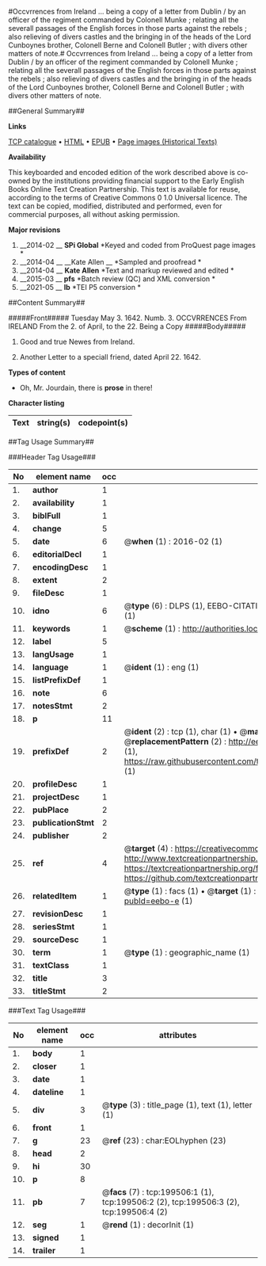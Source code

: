 #Occvrrences from Ireland ... being a copy of a letter from Dublin / by an officer of the regiment commanded by Colonell Munke ; relating all the severall passages of the English forces in those parts against the rebels ; also relieving of divers castles and the bringing in of the heads of the Lord Cunboynes brother, Colonell Berne and Colonell Butler  ; with divers other matters of note.#
Occvrrences from Ireland ... being a copy of a letter from Dublin / by an officer of the regiment commanded by Colonell Munke ; relating all the severall passages of the English forces in those parts against the rebels ; also relieving of divers castles and the bringing in of the heads of the Lord Cunboynes brother, Colonell Berne and Colonell Butler  ; with divers other matters of note.

##General Summary##

**Links**

[TCP catalogue](http://www.ota.ox.ac.uk/tcp/)  • 
[HTML](http://tei.it.ox.ac.uk/tcp/Texts-HTML/free/B18/B18427.html)  • 
[EPUB](http://tei.it.ox.ac.uk/tcp/Texts-EPUB/free/B18/B18427.epub) • 
[Page images (Historical Texts)](https://historicaltexts.jisc.ac.uk/eebo-12843940_199506e)

**Availability**

This keyboarded and encoded edition of the work described above is co-owned by the
    institutions providing financial support to the Early English Books Online Text Creation
    Partnership. This text is available for reuse, according to the terms of  Creative Commons 0 1.0 Universal
    licence. The text can be copied, modified, distributed and performed, even for commercial
    purposes, all without asking permission.

**Major revisions**

1. __2014-02 __ __SPi Global__ *Keyed and coded from ProQuest page images *
1. __2014-04 __ __Kate Allen __ *Sampled and proofread *
1. __2014-04 __ __Kate Allen__ *Text and markup reviewed and edited *
1. __2015-03 __ __pfs__ *Batch review (QC) and XML conversion *
1. __2021-05 __ __lb__ *TEI P5 conversion *

##Content Summary##

#####Front#####
Tuesday May 3. 1642. Numb. 3. OCCVRRENCES From IRELAND From the 2. of April, to the 22. Being a Copy
#####Body#####

1. Good and true Newes from Ireland.

1. Another Letter to a speciall friend, dated April 22. 1642.

**Types of content**

  * Oh, Mr. Jourdain, there is **prose** in there!

**Character listing**


|Text|string(s)|codepoint(s)|
|---|---|---|

##Tag Usage Summary##

###Header Tag Usage###

|No|element name|occ|attributes|
|---|---|---|---|
|1.|__author__|1||
|2.|__availability__|1||
|3.|__biblFull__|1||
|4.|__change__|5||
|5.|__date__|6| @__when__ (1) : 2016-02 (1)|
|6.|__editorialDecl__|1||
|7.|__encodingDesc__|1||
|8.|__extent__|2||
|9.|__fileDesc__|1||
|10.|__idno__|6| @__type__ (6) : DLPS (1), EEBO-CITATION (1), VID (1), EEBO-PROQUEST (1), STC (1), OCLC (1)|
|11.|__keywords__|1| @__scheme__ (1) : http://authorities.loc.gov/ (1)|
|12.|__label__|5||
|13.|__langUsage__|1||
|14.|__language__|1| @__ident__ (1) : eng (1)|
|15.|__listPrefixDef__|1||
|16.|__note__|6||
|17.|__notesStmt__|2||
|18.|__p__|11||
|19.|__prefixDef__|2| @__ident__ (2) : tcp (1), char (1)  •  @__matchPattern__ (2) : ([0-9\-]+):([0-9IVX]+) (1), (.+) (1)  •  @__replacementPattern__ (2) : http://eebo.chadwyck.com/downloadtiff?vid=$1&page=$2 (1), https://raw.githubusercontent.com/textcreationpartnership/Texts/master/tcpchars.xml#$1 (1)|
|20.|__profileDesc__|1||
|21.|__projectDesc__|1||
|22.|__pubPlace__|2||
|23.|__publicationStmt__|2||
|24.|__publisher__|2||
|25.|__ref__|4| @__target__ (4) : https://creativecommons.org/publicdomain/zero/1.0/ (1), http://www.textcreationpartnership.org/docs/. (1), https://textcreationpartnership.org/faq/#faq05 (1), https://github.com/textcreationpartnership (1)|
|26.|__relatedItem__|1| @__type__ (1) : facs (1)  •  @__target__ (1) : https://data.historicaltexts.jisc.ac.uk/view?pubId=eebo-e (1)|
|27.|__revisionDesc__|1||
|28.|__seriesStmt__|1||
|29.|__sourceDesc__|1||
|30.|__term__|1| @__type__ (1) : geographic_name (1)|
|31.|__textClass__|1||
|32.|__title__|3||
|33.|__titleStmt__|2||


###Text Tag Usage###

|No|element name|occ|attributes|
|---|---|---|---|
|1.|__body__|1||
|2.|__closer__|1||
|3.|__date__|1||
|4.|__dateline__|1||
|5.|__div__|3| @__type__ (3) : title_page (1), text (1), letter (1)|
|6.|__front__|1||
|7.|__g__|23| @__ref__ (23) : char:EOLhyphen (23)|
|8.|__head__|2||
|9.|__hi__|30||
|10.|__p__|8||
|11.|__pb__|7| @__facs__ (7) : tcp:199506:1 (1), tcp:199506:2 (2), tcp:199506:3 (2), tcp:199506:4 (2)|
|12.|__seg__|1| @__rend__ (1) : decorInit (1)|
|13.|__signed__|1||
|14.|__trailer__|1||
